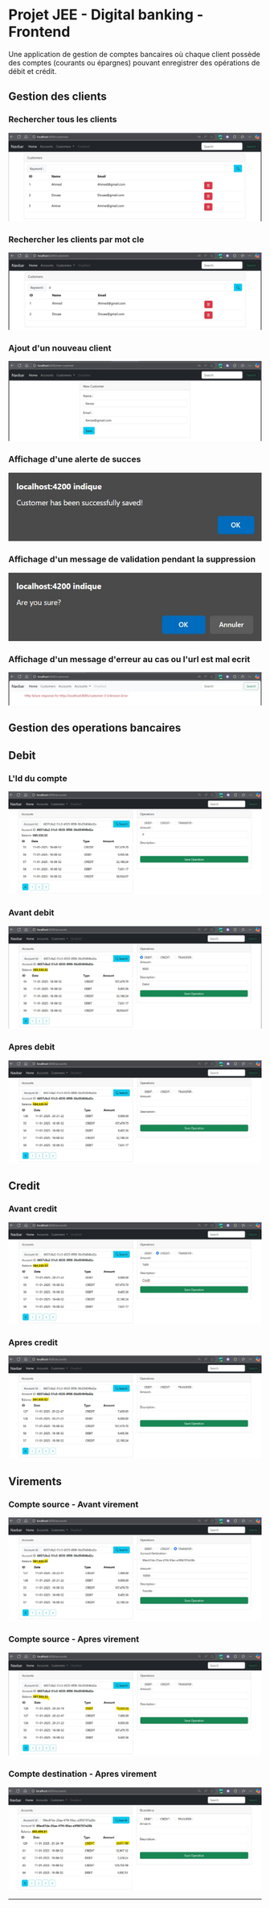 <h1>Projet JEE - Digital banking - Frontend</h1>
<p>Une application de gestion de comptes bancaires où chaque client possède des comptes (courants ou épargnes) pouvant enregistrer des opérations de débit et crédit.</p>

<h2>Gestion des clients</h2>

<h3>Rechercher tous les clients</h3>
<img src="captures/searchCustomers.jpg">

<h3>Rechercher les clients par mot cle</h3>
<img src="captures/searchCustomerByKeyword.jpg">

<h3>Ajout d'un nouveau client</h3>
<img src="captures/newCustomer.jpg">

<h3>Affichage d'une alerte de succes</h3>
<img src="captures/success.jpg">

<h3>Affichage d'un message de validation pendant la suppression</h3>
<img src="captures/deleteCustomer.jpg">

<h3>Affichage d'un message d'erreur au cas ou l'url est mal ecrit</h3>
<img src="captures/errorMessage.jpg">

<h2>Gestion des operations bancaires</h2>

<h2>Debit</h2>
<h3>L'Id du compte</h3>
<img src="captures/accountId.jpg">
<h3>Avant debit</h3>
<img src="captures/avantDebit.jpg">
<h3>Apres debit</h3>
<img src="captures/apresDebit.jpg">

<h2>Credit</h2>
<h3>Avant credit</h3>
<img src="captures/avantCredit.jpg">
<h3>Apres credit</h3>
<img src="captures/apresCredit.jpg">

<h2>Virements</h2>
<h3>Compte source - Avant virement</h3>
<img src="captures/avantTransfer.jpg">
<h3>Compte source - Apres virement</h3>
<img src="captures/apresTransfer.jpg">
<h3>Compte destination - Apres virement</h3>
<img src="captures/apresTransferAccountDestination.jpg">

----

